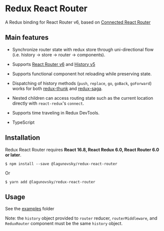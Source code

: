 Redux React Router
======================

A Redux binding for React Router v6, based on [Connected React Router](https://github.com/supasate/connected-react-router)


Main features
-----

- Synchronize router state with redux store through uni-directional flow (i.e. history -> store -> router -> components).

- Supports [React Router v6](https://github.com/ReactTraining/react-router/tree/dev) and [History v5](https://github.com/ReactTraining/history)

- Supports functional component hot reloading while preserving state.

- Dispatching of history methods (`push`, `replace`, `go`, `goBack`, `goForward`) works for both [redux-thunk](https://github.com/gaearon/redux-thunk)
and [redux-saga](https://github.com/yelouafi/redux-saga).

- Nested children can access routing state such as the current location directly with `react-redux`'s `connect`.

- Supports time traveling in Redux DevTools.

- TypeScript


Installation
-----

Redux React Router requires **React 16.8, React Redux 6.0, React Router 6.0 or later**.

    $ npm install --save @lagunovsky/redux-react-router

Or

    $ yarn add @lagunovsky/redux-react-router


Usage
-----

See the [examples](https://github.com/lagunovsky/redux-react-router/tree/master/examples) folder

Note: the `history` object provided to `router` reducer, `routerMiddleware`, and `ReduxRouter` component must be the same `history` object.
